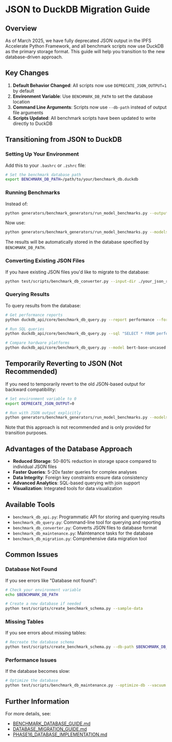 # JSON to DuckDB Migration Guide

## Overview

As of March 2025, we have fully deprecated JSON output in the IPFS Accelerate Python Framework, and all benchmark scripts now use DuckDB as the primary storage format. This guide will help you transition to the new database-driven approach.

## Key Changes

1. **Default Behavior Changed**: All scripts now use `DEPRECATE_JSON_OUTPUT=1` by default
2. **Environment Variable**: Use `BENCHMARK_DB_PATH` to set the database location
3. **Command Line Arguments**: Scripts now use `--db-path` instead of output file arguments
4. **Scripts Updated**: All benchmark scripts have been updated to write directly to DuckDB

## Transitioning from JSON to DuckDB

### Setting Up Your Environment

Add this to your `.bashrc` or `.zshrc` file:

```bash
# Set the benchmark database path
export BENCHMARK_DB_PATH=/path/to/your/benchmark_db.duckdb
```

### Running Benchmarks

Instead of:
```bash
python generators/benchmark_generators/run_model_benchmarks.py --output-dir ./results --models bert
```

Now use:
```bash
python generators/benchmark_generators/run_model_benchmarks.py --models bert
```

The results will be automatically stored in the database specified by `BENCHMARK_DB_PATH`.

### Converting Existing JSON Files

If you have existing JSON files you'd like to migrate to the database:

```bash
python test/scripts/benchmark_db_converter.py --input-dir ./your_json_results
```

### Querying Results

To query results from the database:

```bash
# Get performance reports
python duckdb_api/core/benchmark_db_query.py --report performance --format html --output report.html

# Run SQL queries
python duckdb_api/core/benchmark_db_query.py --sql "SELECT * FROM performance_results LIMIT 10"

# Compare hardware platforms
python duckdb_api/core/benchmark_db_query.py --model bert-base-uncased --metric throughput --compare-hardware
```

## Temporarily Reverting to JSON (Not Recommended)

If you need to temporarily revert to the old JSON-based output for backward compatibility:

```bash
# Set environment variable to 0
export DEPRECATE_JSON_OUTPUT=0

# Run with JSON output explicitly
python generators/benchmark_generators/run_model_benchmarks.py --models bert --output-dir ./json_results
```

Note that this approach is not recommended and is only provided for transition purposes.

## Advantages of the Database Approach

- **Reduced Storage**: 50-80% reduction in storage space compared to individual JSON files
- **Faster Queries**: 5-20x faster queries for complex analyses
- **Data Integrity**: Foreign key constraints ensure data consistency
- **Advanced Analytics**: SQL-based querying with join support
- **Visualization**: Integrated tools for data visualization

## Available Tools

- `benchmark_db_api.py`: Programmatic API for storing and querying results
- `benchmark_db_query.py`: Command-line tool for querying and reporting
- `benchmark_db_converter.py`: Converts JSON files to database format
- `benchmark_db_maintenance.py`: Maintenance tasks for the database
- `benchmark_db_migration.py`: Comprehensive data migration tool

## Common Issues

### Database Not Found

If you see errors like "Database not found":

```bash
# Check your environment variable
echo $BENCHMARK_DB_PATH

# Create a new database if needed
python test/scripts/create_benchmark_schema.py --sample-data
```

### Missing Tables

If you see errors about missing tables:

```bash
# Recreate the database schema
python test/scripts/create_benchmark_schema.py --db-path $BENCHMARK_DB_PATH
```

### Performance Issues

If the database becomes slow:

```bash
# Optimize the database
python test/scripts/benchmark_db_maintenance.py --optimize-db --vacuum
```

## Further Information

For more details, see:
- [BENCHMARK_DATABASE_GUIDE.md](BENCHMARK_DATABASE_GUIDE.md)
- [DATABASE_MIGRATION_GUIDE.md](DATABASE_MIGRATION_GUIDE.md)
- [PHASE16_DATABASE_IMPLEMENTATION.md](PHASE16_DATABASE_IMPLEMENTATION.md)
